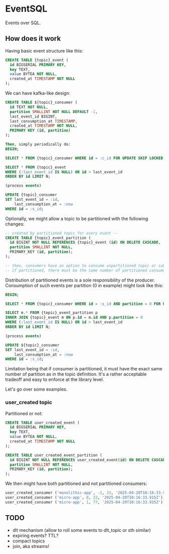 # EventSQL

Events over SQL.

## How does it work

Having basic event structure like this:
```sql
CREATE TABLE {topic}_event (
  id BIGSERIAL PRIMARY KEY,
  key TEXT,
  value BYTEA NOT NULL,
  created_at TIMESTAMP NOT NULL
);
```

We can have kafka-like design:
```sql
CREATE TABLE ${topic}_consumer (
  id TEXT NOT NULL,
  partition SMALLINT NOT NULL DEFAULT -1,
  last_event_id BIGINT,
  last_consumption_at TIMESTAMP,
  created_at TIMESTAMP NOT NULL,
  PRIMARY KEY (id, partition)
);

Then, simply periodically do:
BEGIN;

SELECT * FROM {topic}_consumer WHERE id = :c_id FOR UPDATE SKIP LOCKED;

SELECT * FROM {topic}_event
WHERE (:last_event_id IS NULL) OR id > last_event_id
ORDER BY id LIMIT N;

(process events)

UPDATE {topic}_consumer 
SET last_event_id = :id,
    last_consumption_at = :now 
WHERE id = :s_id;
```

Optionally, we might allow a topic to be partitioned with the following changes:
```sql
-- created by partitioned topic for every event --
CREATE TABLE {topic}_event_partition (
  id BIGINT NOT NULL REFERENCES {topic}_event (id) ON DELETE CASCADE,
  partition SMALLINT NOT NULL,
  PRIMARY_KEY (id, partition);
);

-- then, consumers have an option to consume unpartitioned topic or subscribe to each parition separately --
-- if partitioned, there must be the same number of partitioned consumers as there are partitions --
```

Distribution of partitioned events is a sole responsibility of the producer. 
Consumption of such events per partition (0 in example) might look like this:
```sql
BEGIN;

SELECT * FROM {topic}_consumer WHERE id = :s_id AND partition = 0 FOR UPDATE SKIP LOCKED;

SELECT m.* FROM {topic}_event_partition p
INNER JOIN {topic}_event m ON p.id = m.id AND p.partition = 0
WHERE (:last_event_id IS NULL) OR id > last_event_id
ORDER BY id LIMIT N;

(process events)

UPDATE ${topic}_consumer 
SET last_event_id = :id,
    last_consumption_at = :now
WHERE id = :s_id;
```

Limitation being that if consumer is partitioned, it must have the exact same number of partition as in the topic definition. 
It's a rather acceptable tradeoff and easy to enforce at the library level.

Let's go over some examples.

### user_created topic

Partitioned or not:
```sql
CREATE TABLE user_created_event (
  id BIGSERIAL PRIMARY KEY,
  key TEXT,
  value BYTEA NOT NULL,
  created_at TIMESTAMP NOT NULL
);

CREATE TABLE user_created_event_partition (
  id BIGINT NOT NULL REFERENCES user_created_event(id) ON DELETE CASCADE,
  partition SMALLINT NOT NULL,
  PRIMARY_KEY (id, partition);
);
```

We then might have both partitioned and not partitioned consumers:
```sql
user_created_consumer ('monolithic-app', -1, 33, '2025-04-20T10:16:33.915Z');
user_created_consumer ('micro-app', 0, 22, '2025-04-20T10:16:33.915Z');
user_created_consumer ('micro-app', 1, 77, '2025-04-20T10:16:33.915Z');
```


## TODO

* dlt mechanism (allow to roll some events to dlt_topic or sth similar)
* expiring events? TTL?
* compact topics
* join, aka streams!


